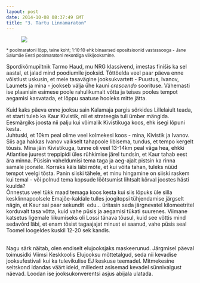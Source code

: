 ```yaml
---
layout: post
date: 2014-10-08 08:37:49 GMT
title: "3. Tartu Linnamaraton"
---
```

<p><figure class="tmblr-full" data-orig-height="747" data-orig-width="500" data-orig-src="https://31.media.tumblr.com/5b1cc1dc01f82ab87b0bcebd42aaa3b6/tumblr_inline_nd410aJMMu1qjcjk2.jpg"><img src="https://66.media.tumblr.com/bc5c797630ec80d2743df9b5e9a27c59/tumblr_inline_pjzt4z5Vbh1qjcjk2_540.jpg" data-orig-height="747" data-orig-width="500" data-orig-src="https://31.media.tumblr.com/5b1cc1dc01f82ab87b0bcebd42aaa3b6/tumblr_inline_nd410aJMMu1qjcjk2.jpg"></figure></p>
<p><small>* poolmaratoni l&otilde;pp, teine koht; 1:10:10 ehk binaarsed opositsioonid vastassooga - Jane Salum&auml;e Eesti poolmaratoni rekordiga viikijooksmine.</small></p>
<p>Spordik&otilde;mupiltnik Tarmo Haud, mu NRG klassivend, imestas fini&scaron;is ka sel aastal, et jalad mind poodiumile jooksid. T&otilde;tt&ouml;elda veel paar p&auml;eva enne v&otilde;istlust uskusin, et meie tasav&auml;gine jooksukvartett - Puustus, Ivanov, Laumets ja mina - jookseb v&auml;lja &uuml;he kauni <em>crescendo</em> soorituse. V&auml;hemasti ise plaanisin esimese poole rahulikumalt v&otilde;tta ja teises pooles tempot aegamisi kasvatada, et l&otilde;ppu saatuse hooleks mitte j&auml;tta.</p>
<p>Kuid kaks p&auml;eva enne jooksu sain Kalamaja pargis s&ouml;rkides Lillelaiult teada, et starti tuleb ka Kaur Kivistik, nii et strateegia tuli &uuml;mber m&auml;ngida. Eesm&auml;rgiks joosta nii palju kui v&otilde;imalik Kivistikuga koos, ehk isegi l&otilde;puni kesta.<br>Juhtuski, et 10km peal olime veel kolmekesi koos - mina, Kivistik ja Ivanov. Siis aga hakkas Ivanov vaikselt tahapoole libisema, tundus, et tempo kergelt t&otilde;usis. Mina j&auml;in Kivistikuga, tunne oli veel 13-14km peal v&auml;ga hea, ehkki Atlantise juurest treppipidi &uuml;les r&uuml;hkimise j&auml;rel tundsin, et Kaur tahab eest &auml;ra minna. P&uuml;sisin vaheldumisi tema taga ja aeg-ajalt pistsin ka rinna samale joonele. Korraks k&auml;is l&auml;bi m&otilde;te, et kui v&otilde;ita tahan, tuleks n&uuml;&uuml;d tempot veelgi t&otilde;sta. Panin siiski t&auml;hele, et minu hingamine on siiski raskem kui temal - v&otilde;i polnud tema kopsude l&otilde;&otilde;tsumist lihtsalt k&otilde;rval joostes h&auml;sti kuulda? <br>&Otilde;nnestus veel t&uuml;kk maad temaga koos kesta kui siis l&otilde;puks &uuml;le silla kesklinnapoolsele Emaj&otilde;e-kaldale tulles joogitopsi t&uuml;hjendamise j&auml;rgselt n&auml;gin, et Kaur sai paar sekundit&nbsp; edu... &uuml;ritasin seda j&auml;rgnevatel kilomeetritel korduvalt tasa v&otilde;tta, kuid vahe p&uuml;sis ja aegamisi t&uuml;kati suurenes. Viimane katsetus ligemale liikumiseks oli Lossi t&auml;nava t&otilde;usul, kuid see v&otilde;ttis mind sedav&otilde;rd l&auml;bi, et enam t&otilde;sist tagaajajat minust ei saanud, vahe p&uuml;sis seal Toomel loogeldes kuskil 12-20 sek kandis.</p>
<p><br> Nagu s&auml;rk n&auml;itab, olen endiselt elujooksjaks maskeerunud. J&auml;rgmisel p&auml;eval toimusidki Viimsi Keskkoolis Elujooksu m&otilde;ttetalgud, seda nii kevadise jooksufestivali kui ka tulevikulise EJ keskuse teemadel. Mitmekesine seltskond idandas v&auml;&auml;rt ideid, milledest asisemad kevadel s&uuml;nnivalgust n&auml;evad. Loodan ise jooksukonverentsi asjus abijala ulatada.&nbsp; </p>